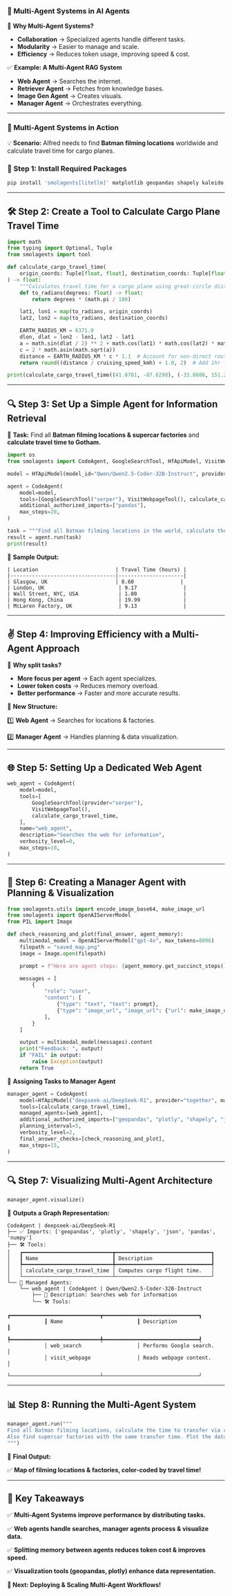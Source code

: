 ### **🤖 Multi-Agent Systems in AI Agents**

🔹 **Why Multi-Agent Systems?**

- **Collaboration** → Specialized agents handle different tasks.
- **Modularity** → Easier to manage and scale.
- **Efficiency** → Reduces token usage, improving speed & cost.

✅ **Example: A Multi-Agent RAG System**

- **Web Agent** → Searches the internet.
- **Retriever Agent** → Fetches from knowledge bases.
- **Image Gen Agent** → Creates visuals.
- **Manager Agent** → Orchestrates everything.

---

### **🚀 Multi-Agent Systems in Action**

💡 **Scenario:** Alfred needs to find **Batman filming locations** worldwide and calculate travel time for cargo planes.

### **🔧 Step 1: Install Required Packages**

```bash
pip install 'smolagents[litellm]' matplotlib geopandas shapely kaleido -q

```

---

## **🛠 Step 2: Create a Tool to Calculate Cargo Plane Travel Time**

```python
import math
from typing import Optional, Tuple
from smolagents import tool

def calculate_cargo_travel_time(
    origin_coords: Tuple[float, float], destination_coords: Tuple[float, float], cruising_speed_kmh: Optional[float] = 750.0
) -> float:
    """Calculates travel time for a cargo plane using great-circle distance."""
    def to_radians(degrees: float) -> float:
        return degrees * (math.pi / 180)

    lat1, lon1 = map(to_radians, origin_coords)
    lat2, lon2 = map(to_radians, destination_coords)

    EARTH_RADIUS_KM = 6371.0
    dlon, dlat = lon2 - lon1, lat2 - lat1
    a = math.sin(dlat / 2) ** 2 + math.cos(lat1) * math.cos(lat2) * math.sin(dlon / 2) ** 2
    c = 2 * math.asin(math.sqrt(a))
    distance = EARTH_RADIUS_KM * c * 1.1  # Account for non-direct routes
    return round((distance / cruising_speed_kmh) + 1.0, 2)  # Add 1hr for takeoff/landing

print(calculate_cargo_travel_time((41.8781, -87.6298), (-33.8688, 151.2093)))

```

---

## **🔍 Step 3: Set Up a Simple Agent for Information Retrieval**

📌 **Task:** Find all **Batman filming locations & supercar factories** and **calculate travel time to Gotham.**

```python
import os
from smolagents import CodeAgent, GoogleSearchTool, HfApiModel, VisitWebpageTool

model = HfApiModel(model_id="Qwen/Qwen2.5-Coder-32B-Instruct", provider="together")

agent = CodeAgent(
    model=model,
    tools=[GoogleSearchTool("serper"), VisitWebpageTool(), calculate_cargo_travel_time],
    additional_authorized_imports=["pandas"],
    max_steps=20,
)

task = """Find all Batman filming locations in the world, calculate the time to transfer via cargo plane to Gotham (40.7128° N, 74.0060° W), and return them as a pandas dataframe. Also list supercar factories with the same cargo transfer time."""
result = agent.run(task)
print(result)

```

📌 **Sample Output:**

```
| Location                         | Travel Time (hours) |
|----------------------------------|---------------------|
| Glasgow, UK                      | 8.60               |
| London, UK                        | 9.17               |
| Wall Street, NYC, USA             | 1.00               |
| Hong Kong, China                  | 19.99              |
| McLaren Factory, UK               | 9.13               |

```

---

## **✌️ Step 4: Improving Efficiency with a Multi-Agent Approach**

🔹 **Why split tasks?**

- **More focus per agent** → Each agent specializes.
- **Lower token costs** → Reduces memory overload.
- **Better performance** → Faster and more accurate results.

📌 **New Structure:**

1️⃣ **Web Agent** → Searches for locations & factories.

2️⃣ **Manager Agent** → Handles planning & data visualization.

---

## **🌐 Step 5: Setting Up a Dedicated Web Agent**

```python
web_agent = CodeAgent(
    model=model,
    tools=[
        GoogleSearchTool(provider="serper"),
        VisitWebpageTool(),
        calculate_cargo_travel_time,
    ],
    name="web_agent",
    description="Searches the web for information",
    verbosity_level=0,
    max_steps=10,
)

```

---

## **🧠 Step 6: Creating a Manager Agent with Planning & Visualization**

```python
from smolagents.utils import encode_image_base64, make_image_url
from smolagents import OpenAIServerModel
from PIL import Image

def check_reasoning_and_plot(final_answer, agent_memory):
    multimodal_model = OpenAIServerModel("gpt-4o", max_tokens=8096)
    filepath = "saved_map.png"
    image = Image.open(filepath)

    prompt = f"Here are agent steps: {agent_memory.get_succinct_steps()}. Verify the plot for accuracy."

    messages = [
        {
            "role": "user",
            "content": [
                {"type": "text", "text": prompt},
                {"type": "image_url", "image_url": {"url": make_image_url(encode_image_base64(image))}},
            ],
        }
    ]

    output = multimodal_model(messages).content
    print("Feedback: ", output)
    if "FAIL" in output:
        raise Exception(output)
    return True

```

📌 **Assigning Tasks to Manager Agent**

```python
manager_agent = CodeAgent(
    model=HfApiModel("deepseek-ai/DeepSeek-R1", provider="together", max_tokens=8096),
    tools=[calculate_cargo_travel_time],
    managed_agents=[web_agent],
    additional_authorized_imports=["geopandas", "plotly", "shapely", "json", "pandas", "numpy"],
    planning_interval=5,
    verbosity_level=2,
    final_answer_checks=[check_reasoning_and_plot],
    max_steps=15,
)

```

---

## **🔍 Step 7: Visualizing Multi-Agent Architecture**

```python
manager_agent.visualize()

```

📌 **Outputs a Graph Representation:**

```
CodeAgent | deepseek-ai/DeepSeek-R1
├── ✅ Imports: ['geopandas', 'plotly', 'shapely', 'json', 'pandas', 'numpy']
├── 🛠 Tools:
│   ┏━━━━━━━━━━━━━━━━━━━━━━━━━━━━━┳━━━━━━━━━━━━━━━━━━━━━━━━━━━━━━━┓
│   ┃ Name                        ┃ Description                   ┃
│   ┡━━━━━━━━━━━━━━━━━━━━━━━━━━━━━╇━━━━━━━━━━━━━━━━━━━━━━━━━━━━━━━┩
│   │ calculate_cargo_travel_time │ Computes cargo flight time.   │
│   └─────────────────────────────┴───────────────────────────────┘
└── 🤖 Managed Agents:
    └── web_agent | CodeAgent | Qwen/Qwen2.5-Coder-32B-Instruct
        ├── 📝 Description: Searches web for information
        └── 🛠️ Tools:
            ┏━━━━━━━━━━━━━━━━━━━━━━━━━━━━━┳━━━━━━━━━━━━━━━━━━━━━━━━━━━━━━━┓
            ┃ Name                        ┃ Description                   ┃
            ┡━━━━━━━━━━━━━━━━━━━━━━━━━━━━━╇━━━━━━━━━━━━━━━━━━━━━━━━━━━━━━━┩
            │ web_search                  │ Performs Google search.       │
            │ visit_webpage               │ Reads webpage content.        │
            └─────────────────────────────┴───────────────────────────────┘

```

---

## **📊 Step 8: Running the Multi-Agent System**

```python
manager_agent.run("""
Find all Batman filming locations, calculate the time to transfer via cargo plane to Gotham.
Also find supercar factories with the same transfer time. Plot the data as a scatter map and save as saved_map.png.
""")

```

📌 **Final Output:**

✅ **Map of filming locations & factories, color-coded by travel time!**

---

## **🎯 Key Takeaways**

✅ **Multi-Agent Systems improve performance by distributing tasks.**

✅ **Web agents handle searches, manager agents process & visualize data.**

✅ **Splitting memory between agents reduces token cost & improves speed.**

✅ **Visualization tools (geopandas, plotly) enhance data representation.**

**🚀 Next: Deploying & Scaling Multi-Agent Workflows!**
